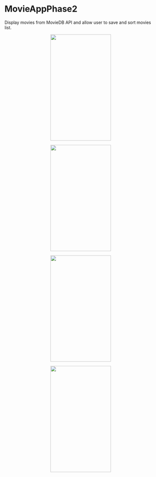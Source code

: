 # MovieAppPhase2
Display movies from MovieDB API and allow user to save and sort movies list.

<p align="center">
<img src="https://user-images.githubusercontent.com/32513021/193514149-e9752971-061c-4e17-9278-8f98bdfaecf0.jpg" width="200" height="350" />
</p>


<p align="center">
<img src="https://user-images.githubusercontent.com/32513021/193514174-12bcc912-56dd-40e8-a685-aab761ce5b97.jpg" width="200" height="350" />
</p>



<p align="center">
<img src="https://user-images.githubusercontent.com/32513021/193514208-60963aaf-57f3-49e1-8f6a-e3355f669b6c.jpg" width="200" height="350" />
</p>


<p align="center">
<img src="https://user-images.githubusercontent.com/32513021/193514258-41321e51-51b5-4857-bb17-987c93f4401f.jpg" width="200" height="350" />
</p>
